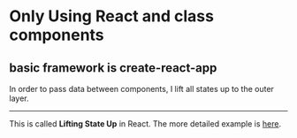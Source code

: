 # Only Using React and class components

## basic framework is create-react-app

In order to pass data between components, I lift all states up to the outer layer.

---

This is called **Lifting State Up** in React. The more detailed example is [here](https://reactjs.org/docs/lifting-state-up.html).
